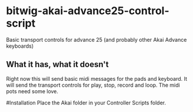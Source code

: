 # bitwig-akai-advance25-control-script
Basic transport controls for advance 25 (and probably other Akai Advance keyboards)

## What it has, what it doesn't
Right now this will send basic midi messages for the pads and keyboard.
It will send the transport controls for play, stop, record and loop.
The midi pots need some love.

#Installation
Place the Akai folder in your Controller Scripts folder.
